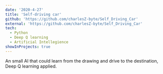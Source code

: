 ```yaml
---
date: '2020-4-27'
title: 'Self-driving car'
github: 'https://github.com/charlesZ-byte/Self_Driving_Car'
external: 'https://github.com/charlesZ-byte/Self_Driving_Car'
tech:
  - Python
  - Deep Q learning
  - Artificial Intellegience
showInProjects: true
---
```


An small AI that could learn from the drawing and drive to the destination, Deep Q learning applied.